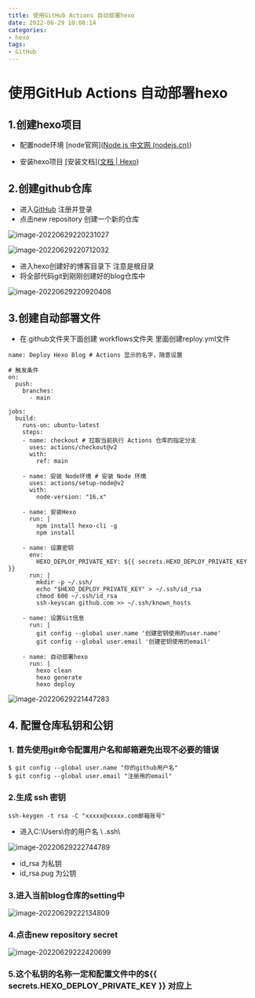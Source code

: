 ```yaml
---
title: 使用GitHub Actions 自动部署hexo
date: 2022-06-29 10:08:14
categories:
- hexo
tags: 
- GitHub
---
```



# 使用GitHub Actions 自动部署hexo

##  1.创建hexo项目

- 配置node环境 [node官网]([Node.js 中文网 (nodejs.cn)](http://nodejs.cn/))

- 安装hexo项目 [安装文档]([文档 | Hexo](https://hexo.io/zh-cn/docs/))

## 2.创建github仓库

- 进入[GitHub]([GitHub](https://github.com/)) 注册并登录
- 点击new repository 创建一个新的仓库 

![image-20220629220231027](https://raw.githubusercontent.com/xyh-study/blog-pic-repo/main/image-20220629220231027.png)

![image-20220629220712032](https://raw.githubusercontent.com/xyh-study/blog-pic-repo/main/image-20220629220712032.png)

- 进入hexo创建好的博客目录下 注意是根目录
- 将全部代码git到刚刚创建好的blog仓库中

![image-20220629220920408](https://raw.githubusercontent.com/xyh-study/blog-pic-repo/main/image-20220629220920408.png)

## 3.创建自动部署文件

- 在.github文件夹下面创建 workflows文件夹 里面创建reploy.yml文件

```
name: Deploy Hexo Blog # Actions 显示的名字，随意设置

# 触发条件
on:
  push:
    branches:
      - main

jobs:
  build:
    runs-on: ubuntu-latest
    steps:
    - name: checkout # 拉取当前执行 Actions 仓库的指定分支
      uses: actions/checkout@v2
      with:
        ref: main

    - name: 安装 Node环境 # 安装 Node 环境
      uses: actions/setup-node@v2
      with:
        node-version: "16.x"

    - name: 安装Hexo
      run: |
        npm install hexo-cli -g
        npm install

    - name: 设置密钥
      env:
        HEXO_DEPLOY_PRIVATE_KEY: ${{ secrets.HEXO_DEPLOY_PRIVATE_KEY }}  
      run: |
        mkdir -p ~/.ssh/
        echo "$HEXO_DEPLOY_PRIVATE_KEY" > ~/.ssh/id_rsa
        chmod 600 ~/.ssh/id_rsa
        ssh-keyscan github.com >> ~/.ssh/known_hosts

    - name: 设置Git信息
      run: |
        git config --global user.name '创建密钥使用的user.name'
        git config --global user.email '创建密钥使用的email'

    - name: 自动部署hexo
      run: |
        hexo clean
        hexo generate
        hexo deploy

```

![image-20220629221447283](https://raw.githubusercontent.com/xyh-study/blog-pic-repo/main/image-20220629221447283.png)

## 4. 配置仓库私钥和公钥

### 1. 首先使用git命令配置用户名和邮箱避免出现不必要的错误

```
$ git config --global user.name "你的github用户名"
$ git config --global user.email "注册用的email"
```

### 2.生成 ssh 密钥

```
ssh-keygen -t rsa -C "xxxxx@xxxxx.com邮箱账号"  
```

- 进入C:\Users\你的用户名 \ .ssh\

![image-20220629222744789](https://raw.githubusercontent.com/xyh-study/blog-pic-repo/main/image-20220629222744789.png)

- id_rsa 为私钥
- id_rsa.pug 为公钥

### 3.进入当前blog仓库的setting中

![image-20220629222134809](https://raw.githubusercontent.com/xyh-study/blog-pic-repo/main/image-20220629222134809.png)

### 4.点击new 	repository secret 

![image-20220629222420699](https://raw.githubusercontent.com/xyh-study/blog-pic-repo/main/image-20220629222420699.png)

### 5.这个私钥的名称一定和配置文件中的${{ secrets.HEXO_DEPLOY_PRIVATE_KEY }} 对应上

